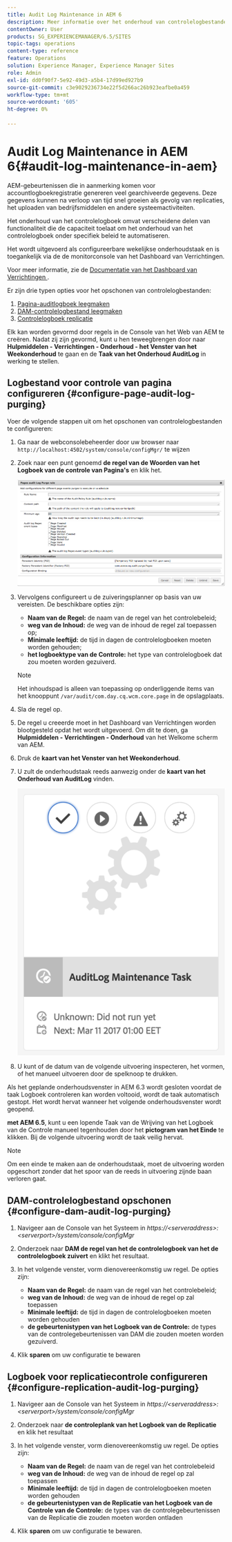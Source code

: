 ```yaml
---
title: Audit Log Maintenance in AEM 6
description: Meer informatie over het onderhoud van controlelogbestanden in Adobe Experience Manager (AEM).
contentOwner: User
products: SG_EXPERIENCEMANAGER/6.5/SITES
topic-tags: operations
content-type: reference
feature: Operations
solution: Experience Manager, Experience Manager Sites
role: Admin
exl-id: dd0f90f7-5e92-49d3-a5b4-17d99ed927b9
source-git-commit: c3e9029236734e22f5d266ac26b923eafbe0a459
workflow-type: tm+mt
source-wordcount: '605'
ht-degree: 0%

---
```


# Audit Log Maintenance in AEM 6{#audit-log-maintenance-in-aem}

AEM-gebeurtenissen die in aanmerking komen voor accountlogboekregistratie genereren veel gearchiveerde gegevens. Deze gegevens kunnen na verloop van tijd snel groeien als gevolg van replicaties, het uploaden van bedrijfsmiddelen en andere systeemactiviteiten.

Het onderhoud van het controlelogboek omvat verscheidene delen van functionaliteit die de capaciteit toelaat om het onderhoud van het controlelogboek onder specifiek beleid te automatiseren.

Het wordt uitgevoerd als configureerbare wekelijkse onderhoudstaak en is toegankelijk via de de monitorconsole van het Dashboard van Verrichtingen.

Voor meer informatie, zie de [ Documentatie van het Dashboard van Verrichtingen ](/help/sites-administering/operations-dashboard.md).

Er zijn drie typen opties voor het opschonen van controlelogbestanden:

1. [Pagina-auditlogboek leegmaken](/help/sites-administering/operations-audit-log.md#configure-page-audit-log-purging)
1. [DAM-controlelogbestand leegmaken](/help/sites-administering/operations-audit-log.md#configure-dam-audit-log-purging)
1. [Controlelogboek replicatie](/help/sites-administering/operations-audit-log.md#configure-replication-audit-log-purging)

Elk kan worden gevormd door regels in de Console van het Web van AEM te creëren. Nadat zij zijn gevormd, kunt u hen teweegbrengen door naar **Hulpmiddelen - Verrichtingen - Onderhoud - het Venster van het Weekonderhoud** te gaan en de **Taak van het Onderhoud AuditLog** in werking te stellen.

## Logbestand voor controle van pagina configureren {#configure-page-audit-log-purging}

Voer de volgende stappen uit om het opschonen van controlelogbestanden te configureren:

1. Ga naar de webconsolebeheerder door uw browser naar `http://localhost:4502/system/console/configMgr/` te wijzen

1. Zoek naar een punt genoemd **de regel van de Woorden van het Logboek van de controle van Pagina&#39;s** en klik het.

   ![ chlimage_1-365 ](assets/chlimage_1-365.png)

1. Vervolgens configureert u de zuiveringsplanner op basis van uw vereisten. De beschikbare opties zijn:

   * **Naam van de Regel:** de naam van de regel van het controlebeleid;
   * **weg van de Inhoud:** de weg van de inhoud de regel zal toepassen op;
   * **Minimale leeftijd:** de tijd in dagen de controlelogboeken moeten worden gehouden;
   * **het logboektype van de Controle:** het type van controlelogboek dat zou moeten worden gezuiverd.

   >[!NOTE]
   >
   >Het inhoudspad is alleen van toepassing op onderliggende items van het knooppunt `/var/audit/com.day.cq.wcm.core.page` in de opslagplaats.

1. Sla de regel op.
1. De regel u creeerde moet in het Dashboard van Verrichtingen worden blootgesteld opdat het wordt uitgevoerd. Om dit te doen, ga **Hulpmiddelen - Verrichtingen - Onderhoud** van het Welkome scherm van AEM.

1. Druk de **kaart van het Venster van het Weekonderhoud**.

1. U zult de onderhoudstaak reeds aanwezig onder de **kaart van het Onderhoud van AuditLog** vinden.

   ![ chlimage_1-366 ](assets/chlimage_1-366.png)

1. U kunt of de datum van de volgende uitvoering inspecteren, het vormen, of het manueel uitvoeren door de spelknoop te drukken.

Als het geplande onderhoudsvenster in AEM 6.3 wordt gesloten voordat de taak Logboek controleren kan worden voltooid, wordt de taak automatisch gestopt. Het wordt hervat wanneer het volgende onderhoudsvenster wordt geopend.

**met AEM 6.5**, kunt u een lopende Taak van de Wrijving van het Logboek van de Controle manueel tegenhouden door het **pictogram van het Einde** te klikken. Bij de volgende uitvoering wordt de taak veilig hervat.

>[!NOTE]
>
>Om een einde te maken aan de onderhoudstaak, moet de uitvoering worden opgeschort zonder dat het spoor van de reeds in uitvoering zijnde baan verloren gaat.

## DAM-controlelogbestand opschonen {#configure-dam-audit-log-purging}

1. Navigeer aan de Console van het Systeem in *https://&lt;serveraddress>:&lt;serverport>/system/console/configMgr*
1. Onderzoek naar **DAM de regel van het de controlelogboek van het de controlelogboek zuivert** en klikt het resultaat.
1. In het volgende venster, vorm dienovereenkomstig uw regel. De opties zijn:

   * **Naam van de Regel:** de naam van de regel van het controlebeleid;
   * **weg van de Inhoud:** de weg van de inhoud de regel op zal toepassen
   * **Minimale leeftijd:** de tijd in dagen de controlelogboeken moeten worden gehouden
   * **de gebeurtenistypen van het Logboek van de Controle:** de types van de controlegebeurtenissen van DAM die zouden moeten worden gezuiverd.

1. Klik **sparen** om uw configuratie te bewaren

## Logboek voor replicatiecontrole configureren  {#configure-replication-audit-log-purging}

1. Navigeer aan de Console van het Systeem in *https://&lt;serveraddress>:&lt;serverport>/system/console/configMgr*
1. Onderzoek naar **de controleplank van het Logboek van de Replicatie** en klik het resultaat
1. In het volgende venster, vorm dienovereenkomstig uw regel. De opties zijn:

   * **Naam van de Regel:** de naam van de regel van het controlebeleid
   * **weg van de Inhoud:** de weg van de inhoud de regel op zal toepassen
   * **Minimale leeftijd:** de tijd in dagen de controlelogboeken moeten worden gehouden
   * **de gebeurtenistypen van de Replicatie van het Logboek van de Controle van de Controle:** de types van de controlegebeurtenissen van de Replicatie die zouden moeten worden ontladen

1. Klik **sparen** om uw configuratie te bewaren.
